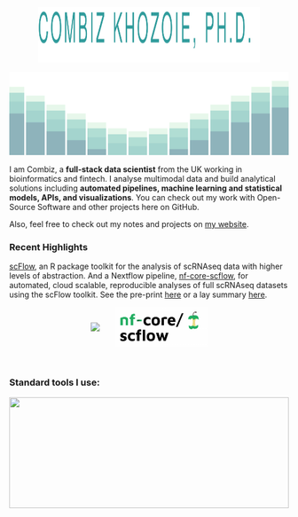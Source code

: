 <p align="center">
  <img src="./logo.svg" width="400" height="100">
</p>	
<img src="./waves.svg" width="100%" height="150">

I am Combiz, a **full-stack data scientist** from the UK working in bioinformatics and fintech. I analyse multimodal data and build analytical solutions including **automated pipelines, machine learning and statistical models, APIs, and visualizations**.  You can check out my work with Open-Source Software and other projects here on GitHub.

Also, feel free to check out my notes and projects on <a href="https://combiz.me" target="_blank">my website</a>.

### Recent Highlights

<a href="https://github.com/scFlow">scFlow</a>, an R package toolkit for the analysis of scRNAseq data with higher levels of abstraction.  And a Nextflow pipeline, <a href="https://github.com/combiz/nf-core-scflow">nf-core-scflow</a>, for automated, cloud scalable, reproducible analyses of full scRNAseq datasets using the scFlow toolkit.  See the pre-print <a href="https://www.biorxiv.org/content/10.1101/2021.08.16.456499v2">here</a> or a lay summary <a href="https://combiz.me/works/scflow-analytical-workflows-for-single-cell-data/">here</a>. 

<p align="middle">
  <a href="https://github.com/combiz/scflow"><img src="https://github.com/combiz/scFlow/raw/master/man/figures/logo.png" width="15%" align="center" /></a> &nbsp; &nbsp; &nbsp;
  <a href="https://github.com/combiz/nf-core-scflow"><img src="https://github.com/combiz/nf-core-scflow/raw/dev/docs/images/nf-core-scflow_logo.png" width="33%" align="center"/></a>
</p>

&nbsp;
### Standard tools I use:

<img src="./tags.svg" width="100%" height="200">

